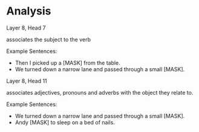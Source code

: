 # Analysis



Layer 8, Head 7

associates the subject to the verb

Example Sentences:
- Then I picked up a [MASK] from the table.
- We turned down a narrow lane and passed through a small [MASK].

Layer 8, Head 11   

associates adjectives, pronouns and adverbs with the object they relate to.

Example Sentences:
- We turned down a narrow lane and passed through a small [MASK].
- Andy [MASK] to sleep on a bed of nails.



